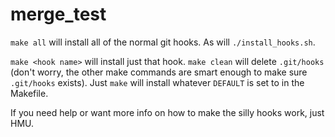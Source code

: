 # merge_test

``make all`` will install all of the normal git hooks.
As will ``./install_hooks.sh``.

``make <hook name>`` will install just that hook.
``make clean`` will delete ``.git/hooks`` (don't worry, the other make commands are smart enough to make sure ``.git/hooks`` exists).
Just ``make`` will install whatever ``DEFAULT`` is set to in the Makefile.

If you need help or want more info on how to make the silly hooks work, just HMU.

